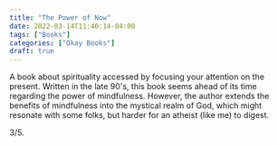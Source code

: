 ```yaml
---
title: "The Power of Now"
date: 2022-03-14T11:40:14-04:00
tags: ["Books"]
categories: ["Okay Books"]
draft: true
---
```


A book about spirituality accessed by focusing your attention on the present. Written in the late 90's, this book seems ahead of its time regarding the power of mindfulness. However, the author extends the benefits of mindfulness into the mystical realm of God, which might resonate with some folks, but harder for an atheist (like me) to digest.

3/5.
